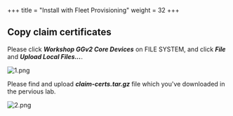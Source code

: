+++
title = "Install with Fleet Provisioning"
weight = 32
+++

## Copy claim certificates

Please click ***Workshop GGv2 Core Devices*** on FILE SYSTEM, and click ***File*** and ***Upload Local Files...***.

![1.png](/images/2/2/1.png)

Please find and upload ***claim-certs.tar.gz*** file which you've downloaded in the pervious lab.

![2.png](/images/2/2/2.png)
